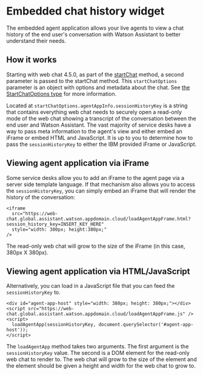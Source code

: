 # Embedded chat history widget

The embedded agent application allows your live agents to view a chat history of the end user's conversation with Watson Assistant to better understand their needs.

## How it works

Starting with web chat 4.5.0, as part of the [startChat](./API.md#startChat) method, a second parameter is passed to the startChat method. This `startChatOptions` parameter is an object with options and metadata about the chat. See [the StartChatOptions type](../src/types/serviceDesk.ts) for more information.

Located at `startChatOptions.agentAppInfo.sessionHistoryKey` is a string that contains everything web chat needs to securely open a read-only mode of the web chat showing a transcript of the conversation between the end user and Watson Assistant. The vast majority of service desks have a way to pass meta information to the agent's view and either embed an iFrame or embed HTML and JavaScript. It is up to you to determine how to pass the `sessionHistoryKey` to either the IBM provided iFrame or JavaScript.

## Viewing agent application via iFrame

Some service desks allow you to add an iFrame to the agent page via a server side template language. If that mechanism also allows you to access the `sessionHistoryKey`, you can simply embed an iFrame that will render the history of the conversation:

```
<iframe
  src="https://web-chat.global.assistant.watson.appdomain.cloud/loadAgentAppFrame.html?session_history_key=INSERT_KEY_HERE"
  style="width: 380px; height:380px;"
/>
```

The read-only web chat will grow to the size of the iFrame (in this case, 380px X 380px).

## Viewing agent application via HTML/JavaScript

Alternatively, you can load in a JavaScript file that you can feed the `sessionHistoryKey` to.

```
<div id="agent-app-host" style="width: 380px; height: 380px;"></div>
<script src="https://web-chat.global.assistant.watson.appdomain.cloud/loadAgentAppFrame.js" />
<script>
  loadAgentApp(sessionHistoryKey, document.querySelector('#agent-app-host'));
</script>
```

The `loadAgentApp` method takes two arguments. The first argument is the `sessionHistoryKey` value. The second is a DOM element for the read-only web chat to render to. The web chat will grow to the size of the element and the element should be given a height and width for the web chat to grow to.

